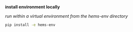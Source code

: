 **install environment locally**

*run within a virtual environment from the hems-env directory*

```bash
pip install -e hems-env

```
